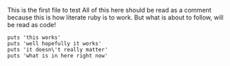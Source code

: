This is the first file to test
All of this here should be read as a comment
because this is how literate ruby is to work.
But what is about to follow, will be read as code!

    puts 'this works'
    puts 'well hopefully it works'
    puts 'it doesn\'t really matter'
    puts 'what is in here right now'
